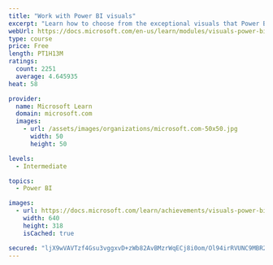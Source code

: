 ```yaml
---
title: "Work with Power BI visuals"
excerpt: "Learn how to choose from the exceptional visuals that Power BI makes available to you. Formatting visuals will direct the user’s attention to exactly where you want it, while helping to make the visual easier to read and interpret. You will also learn about how to use key performance indicators (KPIs)."
webUrl: https://docs.microsoft.com/en-us/learn/modules/visuals-power-bi/
type: course
price: Free
length: PT1H13M
ratings:
  count: 2251
  average: 4.645935
heat: 58

provider:
  name: Microsoft Learn
  domain: microsoft.com
  images:
    - url: /assets/images/organizations/microsoft.com-50x50.jpg
      width: 50
      height: 50

levels:
  - Intermediate

topics:
  - Power BI

images:
  - url: https://docs.microsoft.com/learn/achievements/visuals-power-bi-social.png
    width: 640
    height: 318
    isCached: true

secured: "ljX9wVAVTzf4Gsu3vggxvD+zWb82AvBMzrWqECj8i0om/Ol94irRVUNC9MBR2kcertaZo09cR6rlCxd9WoxQcgAltiN1IGWKlUES/bGnh8p6G8pd3avLiSPOwdVW2d86YIpcxuxst22gi5SyWRAyh4PaP7h6Ps9OB6KiL2cU9DGTbDlDkuHLUr4UrTpPmQTWf/aaqZBlj5i4FtSRcuSNfJ/OcCRksHlaDPxnmfRyRSsn+jCQ6ZtKHL8fPmBDj2to9748A4mICl4GW0xlylpxa3OLzaDpsVY9ZqODxY7BUFrD9F2uT6ARNNR5+uH9rgP256sn+rJFnkuhMqHrsghegNyUG1gETNg/7jlwUvgnq3SLOmK546mxYUKU8hebwWI2Px2mS3xo2PyEkFmudMV2dIQ6ECyGCJWvUlWdA09HF7E=;yaBo6t9LrsMjYEv5Q78enA=="
---
```


